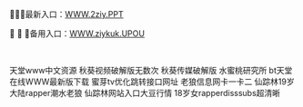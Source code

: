 <p>
	🧤🧤🧤最新入口：<a href="http://www.baidu.com/link?url=6MA2SWnO3Raqke39an_0PUxosM6ZrUGzi1BN9tNnlPW&wd">WWW.2ziy.PPT</a> 
	<p>
		📴
📴
📴备用入口：<a href="http://www.baidu.com/link?url=6MA2SWnO3Raqke39an_0PUxosM6ZrUGzi1BN9tNnlPW&wd">WWW.ziykuk.UPOU</a> 
	</p>
	<p>
		<br />
	</p>
	<p>
		天堂www中文资源
秋葵视频破解版无数次
秋葵传媒破解版
水蜜桃研究所
bt天堂在线WWW最新版下载
蜜芽tv优化跳转接口网址
老狼信息网卡一卡二
仙踪林19岁大陆rapper潮水老狼
仙踪林网站入口大豆行情
18岁女rapperdisssubs超清晰
	</p>
